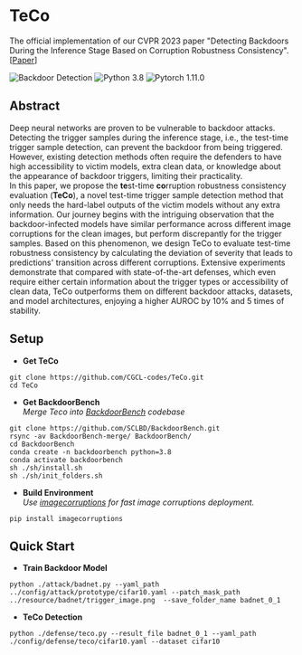 # TeCo

The official implementation of our CVPR 2023 paper "Detecting Backdoors During the Inference Stage Based on Corruption Robustness Consistency".[[Paper](https://arxiv.org/abs/2303.18191)] 

![Backdoor Detection](https://img.shields.io/badge/Backdoor-Detction-important.svg?style=plastic)
![Python 3.8](https://img.shields.io/badge/python-3.8-green.svg?style=plastic)
![Pytorch 1.11.0](https://img.shields.io/badge/pytorch-1.11.0-red.svg?style=plastic)

## Abstract
Deep neural networks are proven to be vulnerable to backdoor attacks. Detecting the trigger samples during the inference stage, 
i.e., the test-time trigger sample detection, can prevent the backdoor from being triggered. 
However, existing detection methods often require the defenders to have high accessibility to victim models, extra clean data, 
or knowledge about the appearance of backdoor triggers, limiting their practicality. \
In this paper, we propose the **te**st-time **co**rruption robustness consistency evaluation (**TeCo**), 
a novel test-time trigger sample detection method that only needs the hard-label outputs of the victim models without any extra information. 
Our journey begins with the intriguing observation that the backdoor-infected models have similar performance across different image corruptions for the clean images, 
but perform discrepantly for the trigger samples. 
Based on this phenomenon, we design TeCo to evaluate test-time robustness consistency by calculating the deviation of 
severity that leads to predictions' transition across different corruptions. Extensive experiments demonstrate that compared with state-of-the-art defenses, 
which even require either certain information about the trigger types or accessibility of clean data, 
TeCo outperforms them on different backdoor attacks, datasets, and model architectures, enjoying a higher AUROC by 10% and 5 times of stability.

## Setup
- **Get TeCo**
```shell 
git clone https://github.com/CGCL-codes/TeCo.git
cd TeCo
```
- **Get BackdoorBench**\
*Merge Teco into [BackdoorBench](https://github.com/SCLBD/BackdoorBench) codebase*
```shell 
git clone https://github.com/SCLBD/BackdoorBench.git
rsync -av BackdoorBench-merge/ BackdoorBench/
cd BackdoorBench
conda create -n backdoorbench python=3.8
conda activate backdoorbench
sh ./sh/install.sh
sh ./sh/init_folders.sh
```
- **Build Environment**\
*Use [imagecorruptions](https://github.com/bethgelab/imagecorruptions) for fast image corruptions deployment.*
```shell 
pip install imagecorruptions
```

## Quick Start
- **Train Backdoor Model**
```
python ./attack/badnet.py --yaml_path ../config/attack/prototype/cifar10.yaml --patch_mask_path ../resource/badnet/trigger_image.png  --save_folder_name badnet_0_1
```

- **TeCo Detection**
```
python ./defense/teco.py --result_file badnet_0_1 --yaml_path ./config/defense/teco/cifar10.yaml --dataset cifar10
```
